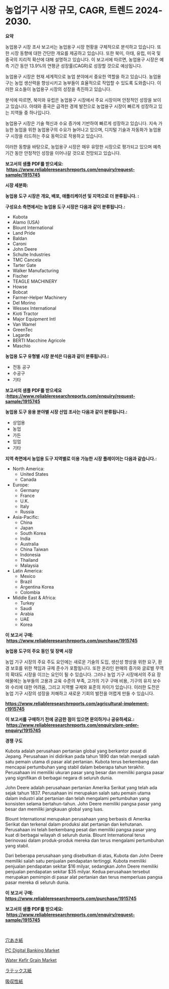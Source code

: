 <p><h1>농업기구 시장 규모, CAGR, 트렌드 2024-2030.</h1></p><p><strong>요약</strong></p>
<p><p>농업용구 시장 조사 보고서는 농업용구 시장 현황을 구체적으로 분석하고 있습니다. 또한 시장 동향에 대한 간단한 개요를 제공하고 있습니다. 또한 북미, 아태, 유럽, 미국 및 중국의 지리적 확산에 대해 설명하고 있습니다. 이 보고서에 따르면, 농업용구 시장은 예측 기간 동안 13.9%의 연평균 성장률(CAGR)로 성장할 것으로 예상됩니다.</p><p>농업용구 시장은 현재 세계적으로 농업 분야에서 중요한 역할을 하고 있습니다. 농업용구는 농업 생산력을 향상시키고 농부들이 효율적으로 작업할 수 있도록 도와줍니다. 이러한 요소들이 농업용구 시장의 성장을 촉진하고 있습니다.</p><p>분석에 따르면, 북미와 유럽은 농업용구 시장에서 주요 시장이며 안정적인 성장을 보이고 있습니다. 아태와 중국은 급격한 경제 발전으로 농업용구 시장이 빠르게 성장하고 있는 지역들 중 하나입니다.</p><p>농업용구 시장은 기술 혁신과 수요 증가에 기반하여 빠르게 성장하고 있습니다. 지속 가능한 농업을 위한 농업용구의 수요가 늘어나고 있으며, 디지털 기술과 자동화가 농업용구 시장을 리드하는 주요 동력으로 작용하고 있습니다.</p><p>이러한 동향을 바탕으로, 농업용구 시장은 매우 유망한 시장으로 평가되고 있으며 예측 기간 동안 안정적인 성장을 이어나갈 것으로 전망되고 있습니다.</p></p>
<p><strong>보고서의 샘플 PDF를 받으세요: &nbsp;<a href="https://www.reliableresearchreports.com/enquiry/request-sample/1915745">https://www.reliableresearchreports.com/enquiry/request-sample/1915745</a></strong></p>
<p><strong>시장 세분화:</strong></p>
<p><strong> 농업용 도구 시장은 개요, 배포, 애플리케이션 및 지역으로 더 분류됩니다. :</strong></p>
<p><strong>구성요소 측면에서는 농업용 도구 시장은 다음과 같이 분류됩니다.:</strong></p>
<p><ul><li>Kubota</li><li>Alamo (USA)</li><li>Blount International</li><li>Land Pride</li><li>Baldan</li><li>Caroni</li><li>John Deere</li><li>Schulte Industries</li><li>TMC Cancela</li><li>Tarter Gate</li><li>Walker Manufacturing</li><li>Fischer</li><li>TEAGLE MACHINERY</li><li>Howse</li><li>Bobcat</li><li>Farmer-Helper Machinery</li><li>Del Morino</li><li>Wessex International</li><li>Kioti Tractor</li><li>Major Equipment Intl</li><li>Van Wamel</li><li>GreenTec</li><li>Lagarde</li><li>BERTI Macchine Agricole</li><li>Maschio</li></ul></p>
<p><strong> 농업용 도구 유형별 시장 분석은 다음과 같이 분류됩니다.:</strong></p>
<p><ul><li>전동 공구</li><li>수공구</li><li>기타</li></ul></p>
<p><strong>보고서의 샘플 PDF를 받으세요 :<a href="https://www.reliableresearchreports.com/enquiry/request-sample/1915745">https://www.reliableresearchreports.com/enquiry/request-sample/1915745</a></strong></p>
<p><strong> 농업용 도구 응용 분야별 시장 산업 조사는 다음과 같이 분류됩니다.:</strong></p>
<p><ul><li>상업용</li><li>농업</li><li>가든</li><li>임업</li><li>기타</li></ul></p>
<p><strong>지역 측면에서 농업용 도구 지역별로 이용 가능한 시장 플레이어는 다음과 같습니다.:</strong></p>
<p><ul>
    <li>
        North America:
        <ul>
            <li>United States</li>
            <li>Canada</li>
        </ul>
    </li>
    <li>
        Europe:
        <ul>
            <li>Germany</li>
            <li>France</li>
            <li>U.K.</li>
            <li>Italy</li>
            <li>Russia</li>
        </ul>
    </li>
    <li>
        Asia-Pacific:
        <ul>
            <li>China</li>
            <li>Japan</li>
            <li>South Korea</li>
            <li>India</li>
            <li>Australia</li>
            <li>China Taiwan</li>
            <li>Indonesia</li>
            <li>Thailand</li>
            <li>Malaysia</li>
        </ul>
    </li>
    <li>
        Latin America:
        <ul>
            <li>Mexico</li>
            <li>Brazil</li>
            <li>Argentina Korea</li>
            <li>Colombia</li>
        </ul>
    </li>
    <li>
        Middle East & Africa:
        <ul>
            <li>Turkey</li>
            <li>Saudi</li>
            <li>Arabia</li>
            <li>UAE</li>
            <li>Korea</li>
        </ul>
    </li>
    </ul></p>
<p><strong>이 보고서 구매: &nbsp;<a href="https://www.reliableresearchreports.com/purchase/1915745">https://www.reliableresearchreports.com/purchase/1915745</a></strong></p>
<p><strong>농업용 도구의 주요 동인 및 장벽 시장</strong></p>
<p><p>농업 기구 시장의 주요 주도 요인에는 새로운 기술의 도입, 생산성 향상을 위한 요구, 환경 보호를 위한 책임과 규제 준수가 포함됩니다. 또한 온라인 판매의 증가와 글로벌 무역의 확대도 시장을 이끄는 요인이 될 수 있습니다. 그러나 농업 기구 시장에서의 주요 장애물에는 농부들의 고용과 교육 수준의 부족, 고가의 기구 구매 비용, 기구의 유지 보수와 수리에 대한 어려움, 그리고 지역별 규제와 표준의 차이가 있습니다. 이러한 도전은 농업 기구 시장의 성장을 저해하고 새로운 기회의 발전을 어렵게 만들 수 있습니다.</p></p>
<p><strong><a href="https://www.reliableresearchreports.com/agricultural-implement-r1915745">https://www.reliableresearchreports.com/agricultural-implement-r1915745</a></strong></p>
<p><strong>이 보고서를 구매하기 전에 궁금한 점이 있으면 문의하거나 공유하세요.: &nbsp;<a href="https://www.reliableresearchreports.com/enquiry/pre-order-enquiry/1915745">https://www.reliableresearchreports.com/enquiry/pre-order-enquiry/1915745</a></strong></p>
<p><strong>경쟁 구도</strong></p>
<p><p>Kubota adalah perusahaan pertanian global yang berkantor pusat di Jepang. Perusahaan ini didirikan pada tahun 1890 dan telah menjadi salah satu pemain utama di pasar alat pertanian. Kubota terus berkembang dan mencapai pertumbuhan yang stabil dalam beberapa tahun terakhir. Perusahaan ini memiliki ukuran pasar yang besar dan memiliki pangsa pasar yang signifikan di berbagai negara di seluruh dunia.</p><p>John Deere adalah perusahaan pertanian Amerika Serikat yang telah ada sejak tahun 1837. Perusahaan ini merupakan salah satu pemain utama dalam industri alat pertanian dan telah mengalami pertumbuhan yang konsisten selama bertahun-tahun. John Deere memiliki pangsa pasar yang besar dan memiliki jangkauan global yang luas.</p><p>Blount International merupakan perusahaan yang berbasis di Amerika Serikat dan terkenal dalam produksi alat pertanian dan kehutanan. Perusahaan ini telah berkembang pesat dan memiliki pangsa pasar yang kuat di berbagai wilayah di seluruh dunia. Blount International terus berinovasi dalam produk-produk mereka dan terus mengalami pertumbuhan yang stabil.</p><p>Dari beberapa perusahaan yang disebutkan di atas, Kubota dan John Deere memiliki salah satu penjualan pendapatan tertinggi. Kubota memiliki penjualan pendapatan sekitar $16 milyar, sedangkan John Deere memiliki penjualan pendapatan sekitar $35 milyar. Kedua perusahaan tersebut merupakan pemimpin di pasar alat pertanian dan terus memperluas pangsa pasar mereka di seluruh dunia.</p></p>
<p><strong>이 보고서 구매: &nbsp; <a href="https://www.reliableresearchreports.com/purchase/1915745">https://www.reliableresearchreports.com/purchase/1915745</a></strong></p>
<p><strong>보고서의 샘플 PDF를 받으세요: &nbsp;<a href="https://www.reliableresearchreports.com/enquiry/request-sample/1915745">https://www.reliableresearchreports.com/enquiry/request-sample/1915745</a></strong><strong></strong></p>
<p>&nbsp;</p>
<p><p><a href="https://medium.com/@kelscdowell78456/%E7%A9%BF%E5%AD%94%E3%81%95%E3%82%8C%E3%81%9F%E7%B4%99%E5%B8%82%E5%A0%B4%E8%A6%8F%E6%A8%A1%E3%81%AF-%E3%82%B0%E3%83%AD%E3%83%BC%E3%83%90%E3%83%AB%E7%94%A3%E6%A5%AD%E3%81%AB%E3%81%8A%E3%81%91%E3%82%8B%E6%9C%80%E9%81%A9%E3%81%AA%E3%83%9E%E3%83%BC%E3%82%B1%E3%83%86%E3%82%A3%E3%83%B3%E3%82%B0%E3%83%81%E3%83%A3%E3%83%8D%E3%83%AB%E3%82%92%E6%98%8E%E3%82%89%E3%81%8B%E3%81%AB%E3%81%97%E3%81%BE%E3%81%99-b04ea2e5d78c">穴あき紙</a></p><p><a href="https://github.com/nathandecarvalho/Market-Research-Report-List-3/blob/main/pc-digital-banking-market.md">PC Digital Banking Market</a></p><p><a href="https://www.linkedin.com/pulse/water-kefir-grain-market-size-cagr-trends-2024-2030-market-fore-pbade">Water Kefir Grain Market</a></p><p><a href="https://github.com/CloydAbbott2023/Market-Research-Report-List-1/blob/main/824146556172.md">ラテックス紙</a></p><p><a href="https://github.com/AaronVargas43/Market-Research-Report-List-1/blob/main/418059356171.md">吸収性紙</a></p></p>
